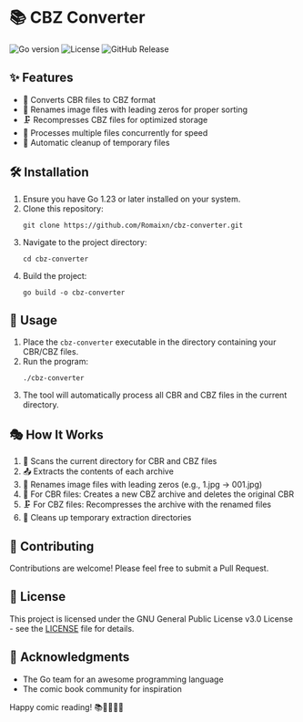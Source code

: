 # 📚 CBZ Converter

![Go version](https://img.shields.io/github/go-mod/go-version/Romaixn/cbz-converter)
![License](https://img.shields.io/github/license/Romaixn/cbz-converter)
![GitHub Release](https://img.shields.io/github/v/release/Romaixn/cbz-converter)

## ✨ Features

- 🔄 Converts CBR files to CBZ format
- 🔢 Renames image files with leading zeros for proper sorting
- 🗜️ Recompresses CBZ files for optimized storage
- 🚀 Processes multiple files concurrently for speed
- 🧹 Automatic cleanup of temporary files

## 🛠️ Installation

1. Ensure you have Go 1.23 or later installed on your system.
2. Clone this repository:
   ```
   git clone https://github.com/Romaixn/cbz-converter.git
   ```
3. Navigate to the project directory:
   ```
   cd cbz-converter
   ```
4. Build the project:
   ```
   go build -o cbz-converter
   ```

## 🚀 Usage

1. Place the `cbz-converter` executable in the directory containing your CBR/CBZ files.
2. Run the program:
   ```
   ./cbz-converter
   ```
3. The tool will automatically process all CBR and CBZ files in the current directory.

## 🎭 How It Works

1. 📂 Scans the current directory for CBR and CBZ files
2. 📤 Extracts the contents of each archive
3. 🔢 Renames image files with leading zeros (e.g., 1.jpg → 001.jpg)
4. 🔄 For CBR files: Creates a new CBZ archive and deletes the original CBR
5. 🗜️ For CBZ files: Recompresses the archive with the renamed files
6. 🧹 Cleans up temporary extraction directories

## 🤝 Contributing

Contributions are welcome! Please feel free to submit a Pull Request.

## 📄 License

This project is licensed under the GNU General Public License v3.0 License - see the [LICENSE](LICENSE) file for details.

## 🙏 Acknowledgments

- The Go team for an awesome programming language
- The comic book community for inspiration

Happy comic reading! 📚🦸‍♂️🦸‍♀️
